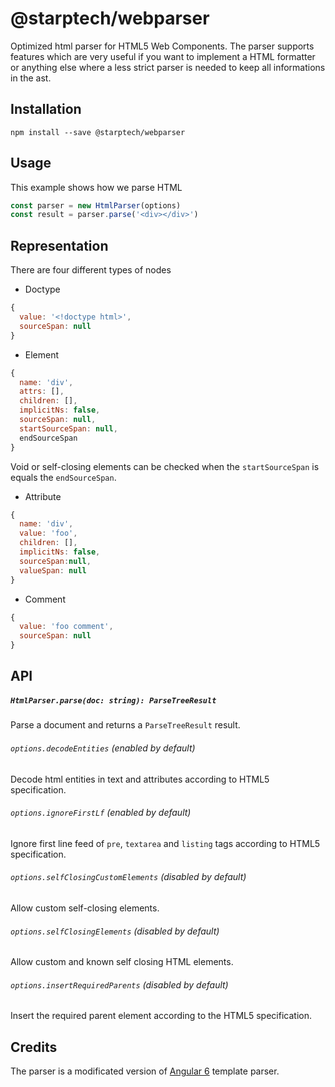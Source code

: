 # @starptech/webparser

Optimized html parser for HTML5 Web Components.
The parser supports features which are very useful if you want to implement a HTML formatter or anything else where a less strict parser is needed to keep all informations in the ast.

## Installation

```
npm install --save @starptech/webparser
```

## Usage

This example shows how we parse HTML

```js
const parser = new HtmlParser(options)
const result = parser.parse('<div></div>')
```

## Representation

There are four different types of nodes

- Doctype

```js
{
  value: '<!doctype html>',
  sourceSpan: null
}
```

- Element

```js
{
  name: 'div',
  attrs: [],
  children: [],
  implicitNs: false,
  sourceSpan: null,
  startSourceSpan: null,
  endSourceSpan
}
```

Void or self-closing elements can be checked when the `startSourceSpan` is equals the `endSourceSpan`.

- Attribute

```js
{
  name: 'div',
  value: 'foo',
  children: [],
  implicitNs: false,
  sourceSpan:null,
  valueSpan: null
}
```

- Comment

```js
{
  value: 'foo comment',
  sourceSpan: null
}
```

## API

##### `HtmlParser.parse(doc: string): ParseTreeResult`

Parse a document and returns a `ParseTreeResult` result.

###### `options.decodeEntities` (enabled by default)

Decode html entities in text and attributes according to HTML5 specification.

###### `options.ignoreFirstLf` (enabled by default)

Ignore first line feed of `pre`, `textarea` and `listing` tags according to HTML5 specification.

###### `options.selfClosingCustomElements` (disabled by default)

Allow custom self-closing elements.

###### `options.selfClosingElements` (disabled by default)

Allow custom and known self closing HTML elements.

###### `options.insertRequiredParents` (disabled by default)

Insert the required parent element according to the HTML5 specification.

## Credits

The parser is a modificated version of [Angular 6](https://github.com/angular/angular) template parser.
